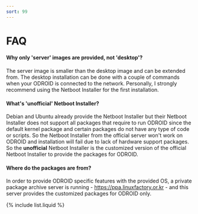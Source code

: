 ```yaml
---
sort: 99
---
```


# FAQ

#### Why only 'server' images are provided, not 'desktop'?
The server image is smaller than the desktop image and can be extended from. The desktop installation can be done with a couple of commands when your ODROID is connected to the network. Personally, I strongly recommend using the Netboot Installer for the first installation.

#### What's 'unofficial' Netboot Installer?
Debian and Ubuntu already provide the Netboot Installer but their Netboot Installer does not support all packages that require to run ODROID since the default kernel package and certain packages do not have any type of code or scripts. So the Netboot Installer from the official server won't work on ODROID and installation will fail due to lack of hardware support packages. So the **unofficial** Netboot Installer is the customized version of the official Netboot Installer to provide the packages for ODROID.

#### Where do the packages are from?
In order to provide ODROID specific features with the provided OS, a private package archive server is running - https://ppa.linuxfactory.or.kr - and this server provides the customized packages for ODROID only.

{% include list.liquid %}
